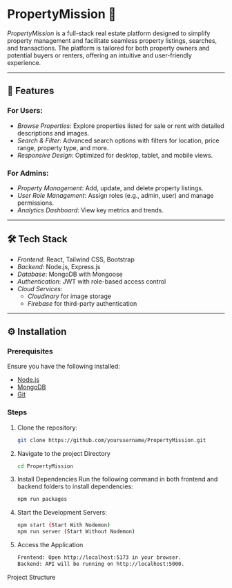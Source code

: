 # PropertyMission 🏡

*PropertyMission* is a full-stack real estate platform designed to simplify property management and facilitate seamless property listings, searches, and transactions. The platform is tailored for both property owners and potential buyers or renters, offering an intuitive and user-friendly experience.

---

## 🚀 Features

### For Users:
- *Browse Properties*: Explore properties listed for sale or rent with detailed descriptions and images.
- *Search & Filter*: Advanced search options with filters for location, price range, property type, and more.
- *Responsive Design*: Optimized for desktop, tablet, and mobile views.

### For Admins:
- *Property Management*: Add, update, and delete property listings.
- *User Role Management*: Assign roles (e.g., admin, user) and manage permissions.
- *Analytics Dashboard*: View key metrics and trends.

---

## 🛠 Tech Stack

- *Frontend*: React, Tailwind CSS, Bootstrap
- *Backend*: Node.js, Express.js
- *Database*: MongoDB with Mongoose
- *Authentication*: JWT with role-based access control
- *Cloud Services*: 
  - *Cloudinary* for image storage
  - *Firebase* for third-party authentication

---

## ⚙ Installation

### Prerequisites
Ensure you have the following installed:
- [Node.js](https://nodejs.org/)
- [MongoDB](https://www.mongodb.com/)
- [Git](https://git-scm.com/)

### Steps
1. Clone the repository:
   ```bash
   git clone https://github.com/yourusername/PropertyMission.git
2. Navigate to the project Directory
   ```bash
   cd PropertyMission
3. Install Dependencies Run the following command in both frontend and backend folders to install dependencies:
   ```bash
   npm run packages
4. Start the Development Servers:
   ```bash
   npm start (Start With Nodemon)
   npm run server (Start Without Nodemon)
5. Access the Application
   ```bash
   Frontend: Open http://localhost:5173 in your browser.
   Backend: API will be running on http://localhost:5000.

Project Structure

